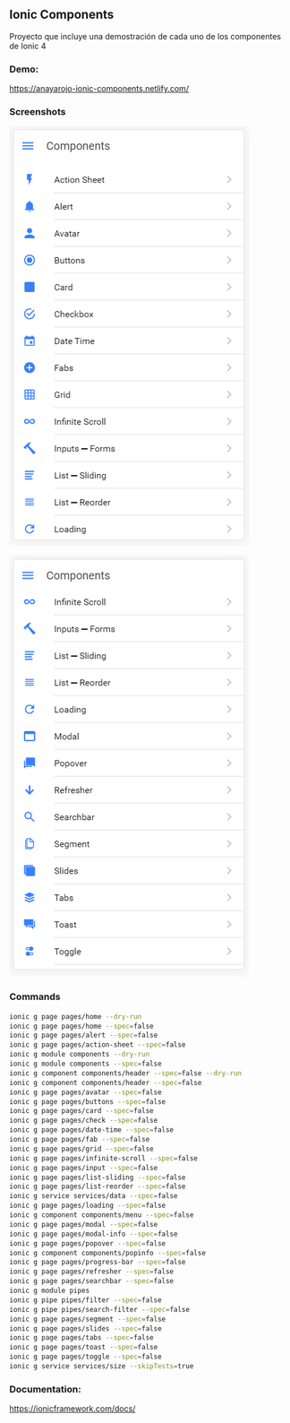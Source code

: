 ## Ionic Components

Proyecto que incluye una demostración de cada uno de los componentes de Ionic 4

### Demo: 

https://anayarojo-ionic-components.netlify.com/

### Screenshots

![Ionic 4 ─ Components ─ Preview](https://raw.githubusercontent.com/anayarojo/ionic-components/master/wiki/img/Ionic%204%20%E2%94%80%20Components%20%E2%94%80%20Preview.PNG)

![Ionic 4 ─ Components ─ Preview 2](https://raw.githubusercontent.com/anayarojo/ionic-components/master/wiki/img/Ionic%204%20%E2%94%80%20Components%20%E2%94%80%20Preview%202.PNG)

### Commands

```bash
ionic g page pages/home --dry-run
ionic g page pages/home --spec=false
ionic g page pages/alert --spec=false
ionic g page pages/action-sheet --spec=false
ionic g module components --dry-run
ionic g module components --spec=false
ionic g component components/header --spec=false --dry-run
ionic g component components/header --spec=false
ionic g page pages/avatar --spec=false
ionic g page pages/buttons --spec=false
ionic g page pages/card --spec=false
ionic g page pages/check --spec=false
ionic g page pages/date-time --spec=false
ionic g page pages/fab --spec=false
ionic g page pages/grid --spec=false
ionic g page pages/infinite-scroll --spec=false
ionic g page pages/input --spec=false
ionic g page pages/list-sliding --spec=false
ionic g page pages/list-reorder --spec=false
ionic g service services/data --spec=false 
ionic g page pages/loading --spec=false
ionic g component components/menu --spec=false
ionic g page pages/modal --spec=false
ionic g page pages/modal-info --spec=false
ionic g page pages/popover --spec=false
ionic g component components/popinfo --spec=false
ionic g page pages/progress-bar --spec=false
ionic g page pages/refresher --spec=false
ionic g page pages/searchbar --spec=false
ionic g module pipes
ionic g pipe pipes/filter --spec=false
ionic g pipe pipes/search-filter --spec=false
ionic g page pages/segment --spec=false
ionic g page pages/slides --spec=false
ionic g page pages/tabs --spec=false
ionic g page pages/toast --spec=false
ionic g page pages/toggle --spec=false
ionic g service services/size --skipTests=true
```

### Documentation:

https://ionicframework.com/docs/
